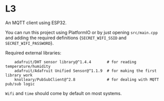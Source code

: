 # L3

An MQTT client using ESP32.

You can run this project using PlatformIO or by just opening `src/main.cpp` and adding the required definitions {`SECRET_WIFI_SSID` and `SECRET_WIFI_PASSWORD`}.

Required external libraries:
```
	adafruit/DHT sensor library@^1.4.4       # for reading temperature/humidity
	adafruit/Adafruit Unified Sensor@^1.1.9  # for making the first library work
	knolleary/PubSubClient@^2.8              # for dealing with MQTT pub/sub logic
```
`Wifi` and `time` should come by default on most systems.
